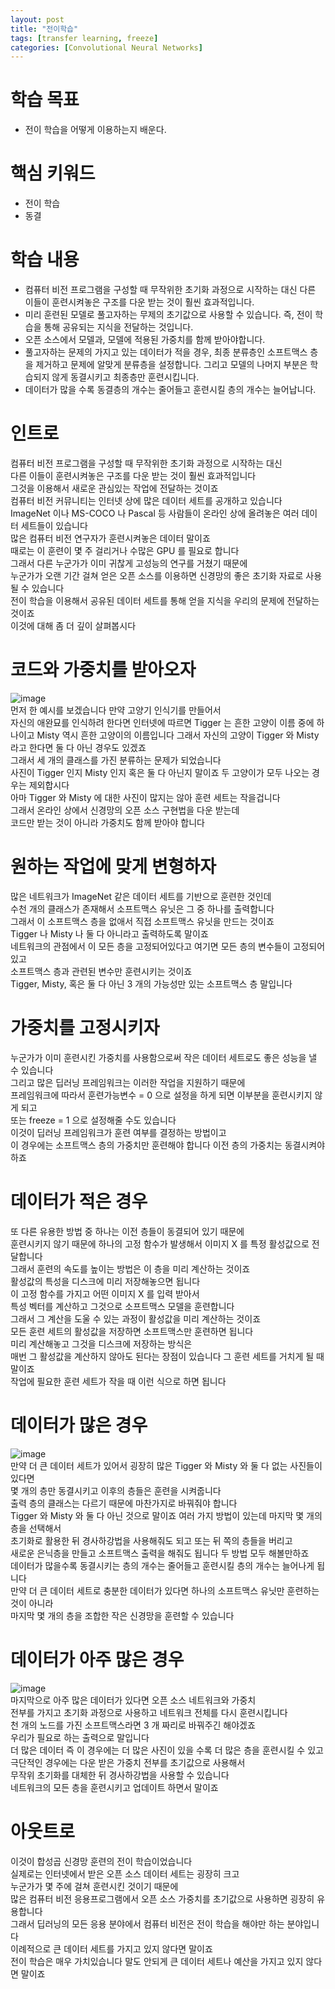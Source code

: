 ```yaml
---
layout: post
title: "전이학습"
tags: [transfer learning, freeze]
categories: [Convolutional Neural Networks]
---
```


# 학습 목표
- 전이 학습을 어떻게 이용하는지 배운다.

# 핵심 키워드
- 전이 학습
- 동결

# 학습 내용
- 컴퓨터 비전 프로그램을 구성할 때 무작위한 초기화 과정으로 시작하는 대신 다른 이들이 훈련시켜놓은 구조를 다운 받는 것이 훨씬 효과적입니다.
- 미리 훈련된 모델로 풀고자하는 무제의 초기값으로 사용할 수 있습니다. 즉, 전이 학습을 통해 공유되는 지식을 전달하는 것입니다.
- 오픈 소스에서 모델과, 모델에 적용된 가중치를 함께 받아야합니다.
- 풀고자하는 문제의 가지고 있는 데이터가 적을 경우, 최종 분류층인 소프트맥스 층을 제거하고 문제에 알맞게 분류층을 설정합니다. 그리고 모델의 나머지 부분은 학습되지 않게 동결시키고 최종층만 훈련시킵니다.
- 데이터가 많을 수록 동결층의 개수는 줄어들고 훈련시킬 층의 개수는 늘어납니다.

# 인트로
컴퓨터 비전 프로그램을 구성할 때 무작위한 초기화 과정으로 시작하는 대신          
다른 이들이 훈련시켜놓은 구조를 다운 받는 것이 훨씬 효과적입니다          
그것을 이용해서 새로운 관심있는 작업에 전달하는 것이죠          
컴퓨터 비전 커뮤니티는 인터넷 상에 많은 데이터 세트를 공개하고 있습니다          
ImageNet 이나 MS-COCO 나 Pascal 등 사람들이 온라인 상에 올려놓은 여러 데이터 세트들이 있습니다          
많은 컴퓨터 비전 연구자가 훈련시켜놓은 데이터 말이죠          
때로는 이 훈련이 몇 주 걸리거나 수많은 GPU 를 필요로 합니다          
그래서 다른 누군가가 이미 귀찮게 고성능의 연구를 거쳤기 때문에          
누군가가 오랜 기간 걸쳐 얻은 오픈 소스를 이용하면 신경망의 좋은 초기화 자료로 사용될 수 있습니다          
전이 학습을 이용해서 공유된 데이터 세트를 통해 얻을 지식을 우리의 문제에 전달하는 것이죠          
이것에 대해 좀 더 깊이 살펴봅시다          

# 코드와 가중치를 받아오자
![image](https://user-images.githubusercontent.com/50114210/71515052-b60a3c00-28e4-11ea-85e9-80939abda68e.png)                        
먼저 한 예시를 보겠습니다 만약 고양기 인식기를 만들어서          
자신의 애완묘를 인식하려 한다면 인터넷에 따르면
Tigger 는 흔한 고양이 이름 중에 하나이고 Misty 역시 흔한 고양이의 이름입니다
그래서 자신의 고양이 Tigger 와 Misty 라고 한다면 둘 다 아닌 경우도 있겠죠          
그래서 세 개의 클래스를 가진 분류하는 문제가 되었습니다          
사진이 Tigger 인지 Misty 인지 혹은 둘 다 아닌지 말이죠 두 고양이가 모두 나오는 경우는 제외합시다          
아마 Tigger 와 Misty 에 대한 사진이 많지는 않아 훈련 세트는 작을겁니다          
그래서 온라인 상에서 신경망의 오픈 소스 구현법을 다운 받는데          
코드만 받는 것이 아니라 가중치도 함께 받아야 합니다          

# 원하는 작업에 맞게 변형하자
많은 네트워크가 ImageNet 같은 데이터 세트를 기반으로 훈련한 것인데          
수천 개의 클래스가 존재해서 소프트맥스 유닛은 그 중 하나를 출력합니다          
그래서 이 소프트맥스 층을 없애서 직접 소프트맥스 유닛을 만드는 것이죠           
Tigger 나 Misty 나 둘 다 아니라고 출력하도록 말이죠           
네트워크의 관점에서 이 모든 층을 고정되어있다고 여기면 모든 층의 변수들이 고정되어 있고           
소프트맥스 층과 관련된 변수만 훈련시키는 것이죠           
Tigger, Misty, 혹은 둘 다 아닌 3 개의 가능성만 있는 소프트맥스 층 말입니다           

# 가중치를 고정시키자
누군가가 이미 훈련시킨 가중치를 사용함으로써 작은 데이터 세트로도 좋은 성능을 낼 수 있습니다           
그리고 많은 딥러닝 프레임워크는 이러한 작업을 지원하기 때문에           
프레임워크에 따라서 훈련가능변수 = 0 으로 설정을 하게 되면 이부분을 훈련시키지 않게 되고           
또는 freeze = 1 으로 설정해줄 수도 있습니다           
이것이 딥러닝 프레임워크가 훈련 여부를 결정하는 방법이고            
이 경우에는 소프트맥스 층의 가중치만 훈련해야 합니다 이전 층의 가중치는 동결시켜야 하죠           

# 데이터가 적은 경우
또 다른 유용한 방법 중 하나는 이전 층들이 동결되어 있기 때문에           
훈련시키지 않기 때문에 하나의 고정 함수가 발생해서 이미지 X 를 특정 활성값으로 전달합니다           
그래서 훈련의 속도를 높이는 방법은 이 층을 미리 계산하는 것이죠           
활성값의 특성을 디스크에 미리 저장해놓으면 됩니다           
이 고정 함수를 가지고 어떤 이미지 X 를 입력 받아서            
특성 벡터를 계산하고 그것으로 소프트맥스 모델을 훈련합니다           
그래서 그 계산을 도울 수 있는 과정이 활성값을 미리 계산하는 것이죠           
모든 훈련 세트의 활성값을 저장하면 소프트맥스만 훈련하면 됩니다           
미리 계산해놓고 그것을 디스크에 저장하는 방식은            
매번 그 활성값을 계산하지 않아도 된다는 장점이 있습니다 그 훈련 세트를 거치게 될 때 말이죠           
작업에 필요한 훈련 세트가 작을 때 이런 식으로 하면 됩니다           

# 데이터가 많은 경우
![image](https://user-images.githubusercontent.com/50114210/71515069-c5898500-28e4-11ea-88c3-df135b3f4e3c.png)                   
만약 더 큰 데이터 세트가 있어서 굉장히 많은 Tigger 와 Misty 와 둘 다 없는 사진들이 있다면           
몇 개의 층만 동결시키고 이후의 층들은 훈련을 시켜줍니다           
출력 층의 클래스는 다르기 때문에 마찬가지로 바꿔줘야 합니다            
Tigger 와 Misty 와 둘 다 아닌 것으로 말이죠 여러 가지 방법이 있는데 마지막 몇 개의 층을 선택해서           
초기화로 활용한 뒤 경사하강법을 사용해줘도 되고 또는 뒤 쪽의 층들을 버리고           
새로운 은닉층을 만들고 소프트맥스 출력을 해줘도 됩니다 두 방법 모두 해볼만하죠           
데이터가 많을수록 동결시키는 층의 개수는 줄어들고 훈련시킬 층의 개수는 늘어나게 됩니다           
만약 더 큰 데이터 세트로 충분한 데이터가 있다면 하나의 소프트맥스 유닛만 훈련하는 것이 아니라            
마지막 몇 개의 층을 조합한 작은 신경망을 훈련할 수 있습니다           

# 데이터가 아주 많은 경우
![image](https://user-images.githubusercontent.com/50114210/71515077-d4703780-28e4-11ea-8b01-62990ad0302f.png)                  
마지막으로 아주 많은 데이터가 있다면 오픈 소스 네트워크와 가중치           
전부를 가지고 초기화 과정으로 사용하고 네트워크 전체를 다시 훈련시킵니다           
천 개의 노드를 가진 소프트맥스라면 3 개 짜리로 바꿔주긴 해야겠죠           
우리가 필요로 하는 출력으로 말입니다           
더 많은 데이터 즉 이 경우에는 더 많은 사진이 있을 수록 더 많은 층을 훈련시킬 수 있고           
극단적인 경우에는 다운 받은 가중치 전부를 초기값으로 사용해서           
무작위 초기화를 대체한 뒤 경사하강법을 사용할 수 있습니다           
네트워크의 모든 층을 훈련시키고 업데이트 하면서 말이죠           

# 아웃트로
이것이 합성곱 신경망 훈련의 전이 학습이었습니다           
실제로는 인터넷에서 받은 오픈 소스 데이터 세트는 굉장히 크고           
누군가가 몇 주에 걸쳐 훈련시킨 것이기 때문에           
많은 컴퓨터 비전 응용프로그램에서 오픈 소스 가중치를 초기값으로 사용하면 굉장히 유용합니다           
그래서 딥러닝의 모든 응용 분야에서 컴퓨터 비전은 전이 학습을 해야만 하는 분야입니다           
이례적으로 큰 데이터 세트를 가지고 있지 않다면 말이죠           
전이 학습은 매우 가치있습니다 말도 안되게 큰 데이터 세트나 예산을 가지고 있지 않다면 말이죠           
